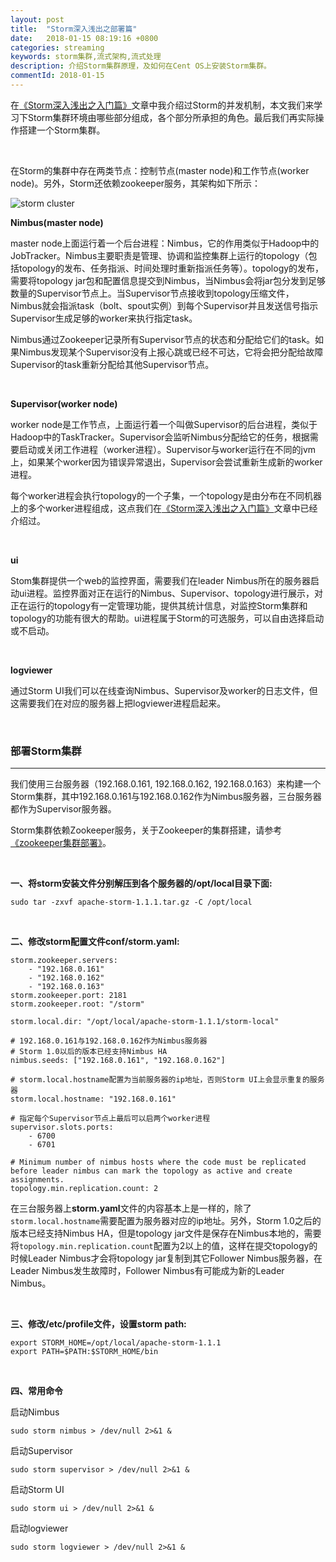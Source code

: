 ```yaml
---
layout: post
title:  "Storm深入浅出之部署篇"
date:   2018-01-15 08:19:16 +0800
categories: streaming
keywords: storm集群,流式架构,流式处理
description: 介绍Storm集群原理，及如何在Cent OS上安装Storm集群。
commentId: 2018-01-15
---
```


在[《Storm深入浅出之入门篇》]({{site.baseurl}}/2017/10/Storm深入浅出之入门篇.html)文章中我介绍过Storm的并发机制，本文我们来学习下Storm集群环境由哪些部分组成，各个部分所承担的角色。最后我们再实际操作搭建一个Storm集群。

<br/>

在Storm的集群中存在两类节点：控制节点(master node)和工作节点(worker node)。另外，Storm还依赖zookeeper服务，其架构如下所示：

![storm cluster]({{site.baseurl}}/pic/storm/12.svg)

**Nimbus(master node)**

master node上面运行着一个后台进程：Nimbus，它的作用类似于Hadoop中的JobTracker。Nimbus主要职责是管理、协调和监控集群上运行的topology（包括topology的发布、任务指派、时间处理时重新指派任务等）。topology的发布，需要将topology jar包和配置信息提交到Nimbus，当Nimbus会将jar包分发到足够数量的Supervisor节点上。当Supervisor节点接收到topology压缩文件，Nimbus就会指派task（bolt、spout实例）到每个Supervisor并且发送信号指示Supervisor生成足够的worker来执行指定task。

Nimbus通过Zookeeper记录所有Supervisor节点的状态和分配给它们的task。如果Nimbus发现某个Supervisor没有上报心跳或已经不可达，它将会把分配给故障Supervisor的task重新分配给其他Supervisor节点。

<br/>

**Supervisor(worker node)**

worker node是工作节点，上面运行着一个叫做Supervisor的后台进程，类似于Hadoop中的TaskTracker。Supervisor会监听Nimbus分配给它的任务，根据需要启动或关闭工作进程（worker进程）。Supervisor与worker运行在不同的jvm上，如果某个worker因为错误异常退出，Supervisor会尝试重新生成新的worker进程。

每个worker进程会执行topology的一个子集，一个topology是由分布在不同机器上的多个worker进程组成，这点我们在[《Storm深入浅出之入门篇》]({{site.baseurl}}/2017/10/Storm深入浅出之入门篇.html)文章中已经介绍过。

<br/>

**ui**

Stom集群提供一个web的监控界面，需要我们在leader Nimbus所在的服务器启动ui进程。监控界面对正在运行的Nimbus、Supervisor、topology进行展示，对正在运行的topology有一定管理功能，提供其统计信息，对监控Storm集群和topology的功能有很大的帮助。ui进程属于Storm的可选服务，可以自由选择启动或不启动。

<br/>

**logviewer**

通过Storm UI我们可以在线查询Nimbus、Supervisor及worker的日志文件，但这需要我们在对应的服务器上把logviewer进程启起来。

<br/>

### 部署Storm集群

---

我们使用三台服务器（192.168.0.161, 192.168.0.162, 192.168.0.163）来构建一个Storm集群，其中192.168.0.161与192.168.0.162作为Nimbus服务器，三台服务器都作为Supervisor服务器。

Storm集群依赖Zookeeper服务，关于Zookeeper的集群搭建，请参考[《zookeeper集群部署》]({{site.baseurl}}/2017/08/zookeeper集群部署.html)。

<br/>

**一、将storm安装文件分别解压到各个服务器的/opt/local目录下面:**

```shell
sudo tar -zxvf apache-storm-1.1.1.tar.gz -C /opt/local
```

<br/>

**二、修改storm配置文件conf/storm.yaml:**

```shell
storm.zookeeper.servers:
    - "192.168.0.161"
    - "192.168.0.162"
    - "192.168.0.163"
storm.zookeeper.port: 2181
storm.zookeeper.root: "/storm"

storm.local.dir: "/opt/local/apache-storm-1.1.1/storm-local"

# 192.168.0.161与192.168.0.162作为Nimbus服务器
# Storm 1.0以后的版本已经支持Nimbus HA
nimbus.seeds: ["192.168.0.161", "192.168.0.162"]

# storm.local.hostname配置为当前服务器的ip地址，否则Storm UI上会显示重复的服务器
storm.local.hostname: "192.168.0.161"

# 指定每个Supervisor节点上最后可以启两个worker进程
supervisor.slots.ports:
    - 6700
    - 6701

# Minimum number of nimbus hosts where the code must be replicated before leader nimbus can mark the topology as active and create assignments.
topology.min.replication.count: 2
```

在三台服务器上**storm.yaml**文件的内容基本上是一样的，除了`storm.local.hostname`需要配置为服务器对应的ip地址。另外，Storm 1.0之后的版本已经支持Nimbus HA，但是topology jar文件是保存在Nimbus本地的，需要将`topology.min.replication.count`配置为2以上的值，这样在提交topology的时候Leader Nimbus才会将topology jar复制到其它Follower Nimbus服务器，在Leader Nimbus发生故障时，Follower Nimbus有可能成为新的Leader Nimbus。

<br/>

**三、修改/etc/profile文件，设置storm path:**

```shell
export STORM_HOME=/opt/local/apache-storm-1.1.1
export PATH=$PATH:$STORM_HOME/bin
```

<br/>

**四、常用命令**

启动Nimbus

```shell
sudo storm nimbus > /dev/null 2>&1 &
```

启动Supervisor

```shell
sudo storm supervisor > /dev/null 2>&1 &
```

启动Storm UI

```shell
sudo storm ui > /dev/null 2>&1 &
```

启动logviewer

```shell
sudo storm logviewer > /dev/null 2>&1 &
```

